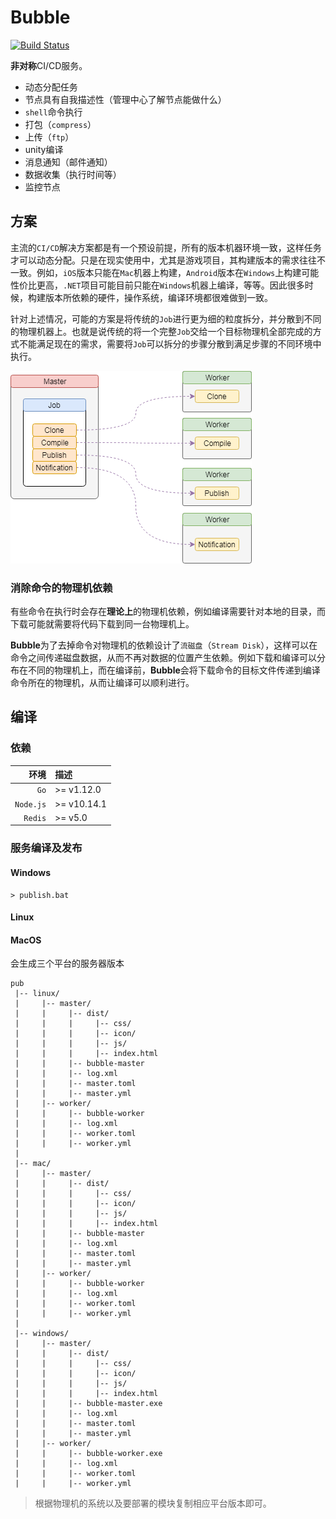 # Bubble

[![Build Status](https://travis-ci.com/muguangyi/bubble.svg?branch=master)](https://travis-ci.com/muguangyi/bubble)

**非对称**CI/CD服务。

* 动态分配任务
* 节点具有自我描述性（管理中心了解节点能做什么）
* `shell`命令执行
* 打包（`compress`）
* 上传（`ftp`）
* unity编译
* 消息通知（邮件通知）
* 数据收集（执行时间等）
* 监控节点

## 方案

主流的`CI/CD`解决方案都是有一个预设前提，所有的版本机器环境一致，这样任务才可以动态分配。只是在现实使用中，尤其是游戏项目，其构建版本的需求往往不一致。例如，`iOS`版本只能在`Mac`机器上构建，`Android`版本在`Windows`上构建可能性价比更高，`.NET`项目可能目前只能在`Windows`机器上编译，等等。因此很多时候，构建版本所依赖的硬件，操作系统，编译环境都很难做到一致。

针对上述情况，可能的方案是将传统的`Job`进行更为细的粒度拆分，并分散到不同的物理机器上。也就是说传统的将一个完整`Job`交给一个目标物理机全部完成的方式不能满足现在的需求，需要将`Job`可以拆分的步骤分散到满足步骤的不同环境中执行。

![bubble.png](bubble.png)

### 消除命令的物理机依赖

有些命令在执行时会存在**理论上**的物理机依赖，例如编译需要针对本地的目录，而下载可能就需要将代码下载到同一台物理机上。

**Bubble**为了去掉命令对物理机的依赖设计了`流磁盘`（`Stream Disk`），这样可以在命令之间传递磁盘数据，从而不再对数据的位置产生依赖。例如下载和编译可以分布在不同的物理机上，而在编译前，**Bubble**会将下载命令的目标文件传递到编译命令所在的物理机，从而让编译可以顺利进行。

## 编译

### 依赖

|环境|描述|
|--:|:--|
|`Go`| >= v1.12.0 |
|`Node.js`| >= v10.14.1 |
|`Redis`| >= v5.0 |

### 服务编译及发布

#### Windows

```shell
> publish.bat
```

#### Linux

#### MacOS

会生成三个平台的服务器版本

```text
pub
 |-- linux/
 |     |-- master/
 |     |     |-- dist/
 |     |     |     |-- css/
 |     |     |     |-- icon/
 |     |     |     |-- js/
 |     |     |     |-- index.html
 |     |     |-- bubble-master
 |     |     |-- log.xml
 |     |     |-- master.toml
 |     |     |-- master.yml
 |     |-- worker/
 |     |     |-- bubble-worker
 |     |     |-- log.xml
 |     |     |-- worker.toml
 |     |     |-- worker.yml
 |
 |-- mac/
 |     |-- master/
 |     |     |-- dist/
 |     |     |     |-- css/
 |     |     |     |-- icon/
 |     |     |     |-- js/
 |     |     |     |-- index.html
 |     |     |-- bubble-master
 |     |     |-- log.xml
 |     |     |-- master.toml
 |     |     |-- master.yml
 |     |-- worker/
 |     |     |-- bubble-worker
 |     |     |-- log.xml
 |     |     |-- worker.toml
 |     |     |-- worker.yml
 |
 |-- windows/
 |     |-- master/
 |     |     |-- dist/
 |     |     |     |-- css/
 |     |     |     |-- icon/
 |     |     |     |-- js/
 |     |     |     |-- index.html
 |     |     |-- bubble-master.exe
 |     |     |-- log.xml
 |     |     |-- master.toml
 |     |     |-- master.yml
 |     |-- worker/
 |     |     |-- bubble-worker.exe
 |     |     |-- log.xml
 |     |     |-- worker.toml
 |     |     |-- worker.yml
```

> 根据物理机的系统以及要部署的模块复制相应平台版本即可。

